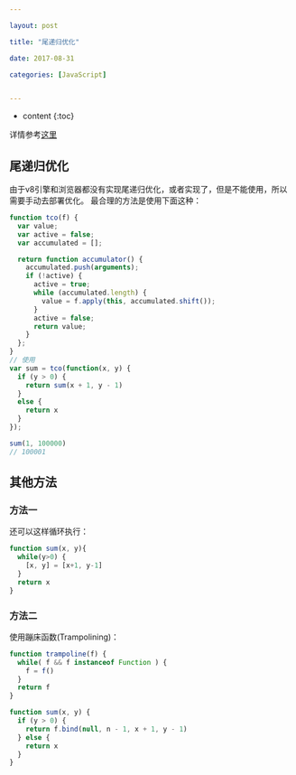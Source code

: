 ```yaml
---

layout: post

title: "尾递归优化"

date: 2017-08-31

categories: [JavaScript]


---
```


* content
{:toc}

详情参考[这里](http://es6.ruanyifeng.com/#docs/function#尾调用优化)

## 尾递归优化
由于v8引擎和浏览器都没有实现尾递归优化，或者实现了，但是不能使用，所以需要手动去部署优化。
最合理的方法是使用下面这种：
```js
function tco(f) {
  var value;
  var active = false;
  var accumulated = [];

  return function accumulator() {
    accumulated.push(arguments);
    if (!active) {
      active = true;
      while (accumulated.length) {
        value = f.apply(this, accumulated.shift());
      }
      active = false;
      return value;
    }
  };
}
// 使用
var sum = tco(function(x, y) {
  if (y > 0) {
    return sum(x + 1, y - 1)
  }
  else {
    return x
  }
});

sum(1, 100000)
// 100001
```

## 其他方法
### 方法一
还可以这样循环执行：
```js
function sum(x, y){
  while(y>0) {
  	[x, y] = [x+1, y-1]
  }
  return x
}
```

### 方法二
使用蹦床函数(Trampolining)：
```js
function trampoline(f) {
  while( f && f instanceof Function ) {
    f = f()
  }
  return f
}

function sum(x, y) {
  if (y > 0) {
    return f.bind(null, n - 1, x + 1, y - 1)
  } else {
  	return x
  }
}
```


